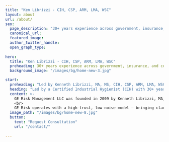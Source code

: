 ```yaml
---
title: "Ken Librizzi - CIH, CSP, ARM, LMA, WSC"
layout: about
url: /about/
seo:
  page_description: "30+ years experience across government, insurance, and consulting"
  canonical_url:
  featured_image:
  author_twitter_handle:
  open_graph_type:
  
hero:
  title: "Ken Librizzi - CIH, CSP, ARM, LMA, WSC"
  preheading: 30+ years experience across government, insurance, and consulting
  background_image: "/images/bg/home-new-3.jpg"

start:
  preheading: "Led by Kenneth Librizzi, MA, MS, CIH, CSP, ARM, LMA, WSC"
  heading: "Led by a Certified Industrial Hygienist (CIH) with 30+ years of experience"
  content: >-
    GE Risk Management LLC was founded in 2009 by Kenneth Librizzi, MA, MS, CIH, CSP, ARM, LMA, WSC. With more than three decades of cross-sector experience, Ken has worked for government, industry, consulting firms, and the largest insurer in the world. He’s a two-time former president of the American Society of Safety Professionals (formerly ASSE) and brings rare credential depth — certified in Safety (CSP), Industrial Hygiene (CIH), Risk Management (ARM), and more.
    <br>
    GE Risk operates with a high-trust, low-noise model — bringing clarity, documentation, and authority to complex environmental and safety risks.
  image_path: "/images/bg/home-new-8.jpg"
  button:
    text: "Request Consultation"
    url: "/contact/"
  
---
```




